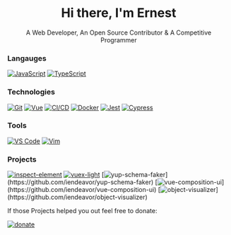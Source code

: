 
<h1 align="center">Hi there, I'm Ernest</h1>

<p align="center">A Web Developer, An Open Source Contributor & A Competitive Programmer</p>

### Langauges

[![JavaScript](https://img.shields.io/badge/-JavaScript-000?&logo=JavaScript&logoColor=ddc508)](https://github.com/iendeavor?tab=repositories&q=&type=source&language=javascript)
[![TypeScript](https://img.shields.io/badge/-TypeScript-000?&logo=TypeScript&logoColor=007ACC)](https://github.com/iendeavor?tab=repositories&q=&type=source&language=typescript)

### Technologies

[![Git](https://img.shields.io/badge/-Git-000?&logo=git)](https://git-scm.com/)
[![Vue](https://img.shields.io/badge/-Vue-000?&logo=vue.js)](https://v3.vuejs.org/)
[![CI/CD](https://img.shields.io/badge/-CI%2FCD-000?&logo=GitHub&logoColor=888)](https://github.com/features/actions)
[![Docker](https://img.shields.io/badge/-Docker-000?&logo=docker)](https://www.docker.com/)
[![Jest](https://img.shields.io/badge/-Jest-000?&logo=jest)](https://jestjs.io/)
[![Cypress](https://img.shields.io/badge/-Cypress-000?&logo=cypress)](https://www.cypress.io/)

### Tools

[![VS Code](https://img.shields.io/badge/-VSCode-000?&logo=microsoft)](https://code.visualstudio.com/)
[![Vim](https://img.shields.io/badge/-Vim-000?&logo=vim)](https://www.vim.org/)

### Projects

[![inspect-element](https://img.shields.io/badge/-🔍%20inspect%20element-000)](https://github.com/js-cosmos/inspect-element)
[![vuex-light](https://img.shields.io/badge/-vuex%20light-000?logo=Vue.js)](https://github.com/js-cosmos/vuex-light)
[![yup-schema-faker](https://img.shields.io/badge/-🃏%20yup%20schema%20faker-000?)](https://github.com/iendeavor/yup-schema-faker)
[![vue-composition-ui](https://img.shields.io/badge/-⎄%20vue%20composition%20ui-000?)](https://github.com/iendeavor/vue-composition-ui)
[![object-visualizer](https://img.shields.io/badge/-👁%20object%20visualizer-000?)](https://github.com/iendeavor/object-visualizer)

If those Projects helped you out feel free to donate:

[![donate](https://img.shields.io/badge/buy%20me%20a%20coffee-donate-orange)](https://www.paypal.com/paypalme/iendeavor)
